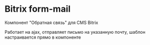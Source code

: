 Bitrix form-mail
===============

Компонент "Обратная связь" для CMS Bitrix

Работает на ajax, отправляет письмо на указанную почту, шаблон настраивается прямо в компоненте
